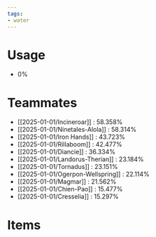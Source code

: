```yaml
---
tags:
- water
---
```

# Usage
- 0%
# Teammates
- [[2025-01-01/Incineroar]] : 58.358%
- [[2025-01-01/Ninetales-Alola]] : 58.314%
- [[2025-01-01/Iron Hands]] : 43.723%
- [[2025-01-01/Rillaboom]] : 42.477%
- [[2025-01-01/Diancie]] : 36.334%
- [[2025-01-01/Landorus-Therian]] : 23.184%
- [[2025-01-01/Tornadus]] : 23.151%
- [[2025-01-01/Ogerpon-Wellspring]] : 22.114%
- [[2025-01-01/Magmar]] : 21.562%
- [[2025-01-01/Chien-Pao]] : 15.477%
- [[2025-01-01/Cresselia]] : 15.297%
# Items